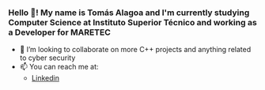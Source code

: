 ### Hello 👋! My name is Tomás Alagoa and I'm currently studying Computer Science at Instituto Superior Técnico and working as a Developer for MARETEC

- 👯 I’m looking to collaborate on more C++ projects and anything related to cyber security
- 📫 You can reach me at:
    - [Linkedin](https://linkedin.com/in/tomasalagoa)

